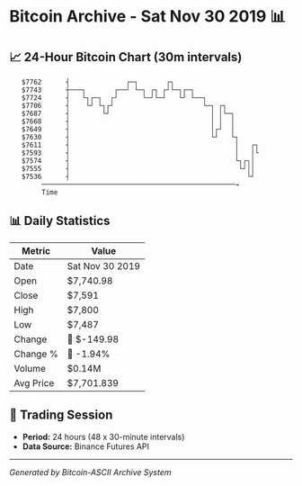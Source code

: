 # Bitcoin Archive - Sat Nov 30 2019 📊

## 📈 24-Hour Bitcoin Chart (30m intervals)

```
   $7762      ┤              ┌─┐       ┌┐                      
   $7743      ┼───┐       ┌──┘ └─┐ ┌┐ ┌┘└─┐┌─┐                 
   $7724      ┤   └┐┌─┐  ┌┘      └─┘└─┘   └┘ └──┐              
   $7706      ┤    └┘ └┐┌┘                      └─┐ ┌┐         
   $7687      ┤        └┘                         │ │└─┐       
   $7668      ┤                                   │ │  │       
   $7649      ┤                                   │┌┘  │       
   $7630      ┤                                   └┘   └┐      
   $7611      ┤                                         │   ┌┐ 
   $7593      ┤                                         │   │└ 
   $7574      ┤                                         └┐┌┐│  
   $7555      ┤                                          └┘││  
   $7536      ┤                                            └┘  
        ────────────────────────────────────────────────→
        Time
```

## 📊 Daily Statistics

| Metric | Value |
|--------|-------|
| Date | Sat Nov 30 2019 |
| Open | $7,740.98 |
| Close | $7,591 |
| High | $7,800 |
| Low | $7,487 |
| Change | 🔴 $-149.98 |
| Change % | 🔴 -1.94% |
| Volume | $0.14M |
| Avg Price | $7,701.839 |

## 📅 Trading Session

- **Period:** 24 hours (48 x 30-minute intervals)
- **Data Source:** Binance Futures API

---
*Generated by Bitcoin-ASCII Archive System*
